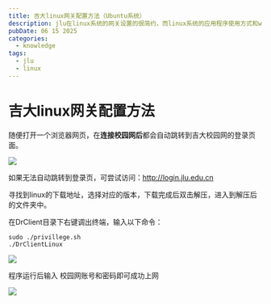```yaml
---
title: 吉大linux网关配置方法（Ubuntu系统）
description: jlu在linux系统的网关设置的很简约，而linux系统的应用程序使用方式和windows的底层逻辑相当不同，所以网关的配置废了一些功夫。
pubDate: 06 15 2025
categories:
  - knowledge
tags:
  - jlu
  - linux
---
```

# 吉大linux网关配置方法

随便打开一个浏览器网页，在**连接校园网后**都会自动跳转到吉大校园网的登录页面。

![](https://blog-picbed-1317989631.cos.ap-hongkong.myqcloud.com/20250616081210.png)

如果无法自动跳转到登录页，可尝试访问：http://login.jlu.edu.cn

寻找到linux的下载地址，选择对应的版本，下载完成后双击解压，进入到解压后的文件夹中。

在DrClient目录下右键调出终端，输入以下命令：

```
sudo ./privillege.sh
./DrClientLinux
```
![](https://blog-picbed-1317989631.cos.ap-hongkong.myqcloud.com/d2b3ea88a873df2068ff2d606866694.png)

程序运行后输入 校园网账号和密码即可成功上网

![](https://blog-picbed-1317989631.cos.ap-hongkong.myqcloud.com/20250616081038.png)